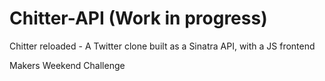 # Chitter-API (Work in progress)
Chitter reloaded - A Twitter clone built as a Sinatra API, with a JS frontend

Makers Weekend Challenge
